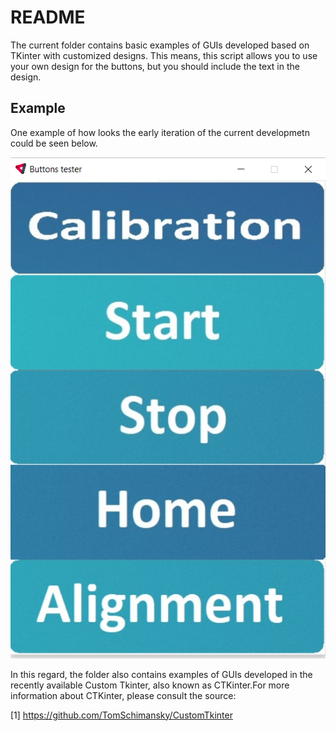# README

The current folder contains basic examples of GUIs developed based on TKinter with customized designs. This means, this script allows you to use your own design for the buttons, but you should include the text in the design. 

## Example

One example of how looks the early iteration of the current developmetn could be seen below.

![alt text](https://github.com/renecartaya/Automation/blob/main/GUI_under_dev/Image_resources/Early_GUI_dev.png)

In this regard, the folder also contains examples of GUIs developed in the recently available Custom Tkinter, also known as CTKinter.For more information about CTKinter, please consult the source: 

 [1] https://github.com/TomSchimansky/CustomTkinter
